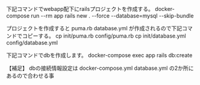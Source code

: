 下記コマンドでwebapp配下にrailsプロジェクトを作成する。
docker-compose run --rm app rails new . --force --database=mysql --skip-bundle

プロジェクトを作成すると
puma.rb
database.yml
が作成されるので下記コマンドでコピーする。
cp init/puma.rb config/puma.rb
cp init/database.yml config/database.yml

下記コマンドでdbを作成します。
docker-compose exec app rails db:create

【補足】
dbの接続情報設定は
docker-compose.yml
database.yml
の2か所にあるので合わせる事
